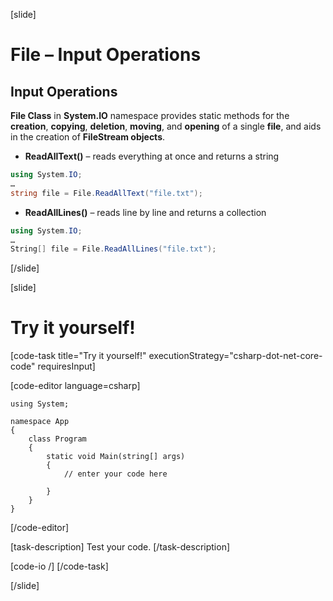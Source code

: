 [slide]
# File – Input Operations
## Input Operations
**File Class** in **System.IO** namespace provides static methods for the **creation**, **copying**, **deletion**, **moving**, and **opening** of a single **file**, and aids in the creation of **FileStream objects**.
- **ReadAllText()** – reads everything at once and returns a string

```csharp
using System.IO;
…
string file = File.ReadAllText("file.txt");

```

- **ReadAllLines()** – reads line by line and returns a collection


```csharp
using System.IO;
…
String[] file = File.ReadAllLines("file.txt");


```

[/slide]



[slide]
# Try it yourself!

[code-task title="Try it yourself!" executionStrategy="csharp-dot-net-core-code" requiresInput]

[code-editor language=csharp]
```
using System;

namespace App
{
    class Program
    {
        static void Main(string[] args)
        {
		    // enter your code here
		    
		}
	}
}
```
[/code-editor]

[task-description]
Test your code.
[/task-description]

[code-io /]
[/code-task]


[/slide]


